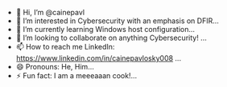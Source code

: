 - 👋 Hi, I’m @cainepavl
- 👀 I’m interested in Cybersecurity with an emphasis on DFIR...
- 🌱 I’m currently learning Windows host configuration...
- 💞️ I’m looking to collaborate on anything Cybersecurity! ...
- 📫 How to reach me LinkedIn: https://www.linkedin.com/in/cainepavlosky008 ...
- 😄 Pronouns: He, Him...
- ⚡ Fun fact: I am a meeeaaan cook!...

<!---
cainepavl/cainepavl is a ✨ special ✨ repository because its `README.md` (this file) appears on your GitHub profile.
You can click the Preview link to take a look at your changes.
--->
